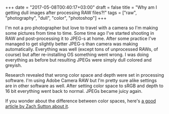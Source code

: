 +++
date = "2017-05-08T00:40:17+03:00"
draft = false
title = "Why am I getting dull images after processing RAW files?!"
tags = ["raw", "photography", "dull", "color", "photoshop"]
+++

I'm not a pro photographer but love to travel with a camera so I'm making some pictures from time to time. Some time ago
I've started shooting in RAW and post-processing it to JPEG-s at home. After some practice I've managed to get slightly
better JPEG-s than camera was making automatically. Everything was well (except tons of unprocessed RAWs, of course) but
after re-installing OS something went wrong. I was doing everything as before but resulting JPEGs were simply dull
colored and greyish.

Research revealed that wrong color space and depth were set in processing software. I'm using Adobe Camera RAW but
I'm pretty sure alike settings are in other software as well. After setting color space to sRGB and depth to 16 bit
everything went back to normal. JPEGs became juicy again.

If you wonder about the difference between color spaces, here's
[a good article by Zach Sutton about it](https://fstoppers.com/pictures/adobergb-vs-srgb-3167).